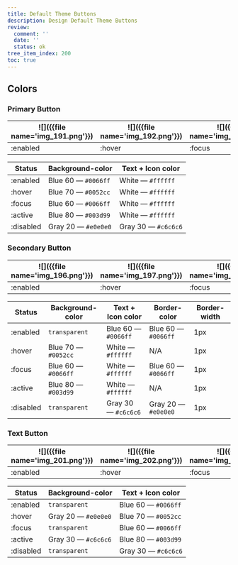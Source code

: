 ```yaml
---
title: Default Theme Buttons
description: Design Default Theme Buttons
review:
  comment: ''
  date: ''
  status: ok
tree_item_index: 200
toc: true
---
```


## Colors

### Primary Button

| ![]({{file name='img_191.png'}}) | ![]({{file name='img_192.png'}}) | ![]({{file name='img_193.png'}}) | ![]({{file name='img_194.png'}}) | ![]({{file name='img_195.png'}}) |
| -------------------------------- | -------------------------------- | -------------------------------- | -------------------------------- | -------------------------------- |
| :enabled                         | :hover                           | :focus                           | :active                          | :disabled                        |

| Status    | Background-color    | Text + Icon color   |
| --------- | ------------------- | ------------------- |
| :enabled  | Blue 60 — `#0066ff` | White — `#ffffff`   |
| :hover    | Blue 70 — `#0052cc` | White — `#ffffff`   |
| :focus    | Blue 60 — `#0066ff` | White — `#ffffff`   |
| :active   | Blue 80 — `#003d99` | White — `#ffffff`   |
| :disabled | Gray 20 — `#e0e0e0` | Gray 30 — `#c6c6c6` |

### Secondary Button

| ![]({{file name='img_196.png'}}) | ![]({{file name='img_197.png'}}) | ![]({{file name='img_198.png'}}) | ![]({{file name='img_199.png'}}) | ![]({{file name='img_200.png'}}) |
| -------------------------------- | -------------------------------- | -------------------------------- | -------------------------------- | -------------------------------- |
| :enabled                         | :hover                           | :focus                           | :active                          | :disabled                        |

| Status    | Background-color    | Text + Icon color   | Border-color        | Border-width |
| --------- | ------------------- | ------------------- | ------------------- | ------------ |
| :enabled  | `transparent`       | Blue 60 — `#0066ff` | Blue 60 — `#0066ff` | 1px          |
| :hover    | Blue 70 — `#0052cc` | White — `#ffffff`   | N/A                 | 1px          |
| :focus    | Blue 60 — `#0066ff` | White — `#ffffff`   | Blue 60 — `#0066ff` | 1px          |
| :active   | Blue 80 — `#003d99` | White — `#ffffff`   | N/A                 | 1px          |
| :disabled | `transparent`       | Gray 30 — `#c6c6c6` | Gray 20 — `#e0e0e0` | 1px          |

### Text Button

| ![]({{file name='img_201.png'}}) | ![]({{file name='img_202.png'}}) | ![]({{file name='img_203.png'}}) | ![]({{file name='img_204.png'}}) | ![]({{file name='img_205.png'}}) |
| -------------------------------- | -------------------------------- | -------------------------------- | -------------------------------- | -------------------------------- |
| :enabled                         | :hover                           | :focus                           | :active                          | :disabled                        |

| Status    | Background-color    | Text + Icon color   |
| --------- | ------------------- | ------------------- |
| :enabled  | `transparent`       | Blue 60 — `#0066ff` |
| :hover    | Gray 20 — `#e0e0e0` | Blue 70 — `#0052cc` |
| :focus    | `transparent`       | Blue 60 — `#0066ff` |
| :active   | Gray 30 — `#c6c6c6` | Blue 80 — `#003d99` |
| :disabled | `transparent`       | Gray 30 — `#c6c6c6` |
